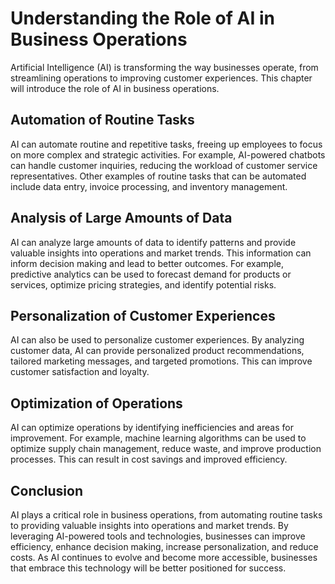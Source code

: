 Understanding the Role of AI in Business Operations
=========================================================================================================

Artificial Intelligence (AI) is transforming the way businesses operate, from streamlining operations to improving customer experiences. This chapter will introduce the role of AI in business operations.

Automation of Routine Tasks
---------------------------

AI can automate routine and repetitive tasks, freeing up employees to focus on more complex and strategic activities. For example, AI-powered chatbots can handle customer inquiries, reducing the workload of customer service representatives. Other examples of routine tasks that can be automated include data entry, invoice processing, and inventory management.

Analysis of Large Amounts of Data
---------------------------------

AI can analyze large amounts of data to identify patterns and provide valuable insights into operations and market trends. This information can inform decision making and lead to better outcomes. For example, predictive analytics can be used to forecast demand for products or services, optimize pricing strategies, and identify potential risks.

Personalization of Customer Experiences
---------------------------------------

AI can also be used to personalize customer experiences. By analyzing customer data, AI can provide personalized product recommendations, tailored marketing messages, and targeted promotions. This can improve customer satisfaction and loyalty.

Optimization of Operations
--------------------------

AI can optimize operations by identifying inefficiencies and areas for improvement. For example, machine learning algorithms can be used to optimize supply chain management, reduce waste, and improve production processes. This can result in cost savings and improved efficiency.

Conclusion
----------

AI plays a critical role in business operations, from automating routine tasks to providing valuable insights into operations and market trends. By leveraging AI-powered tools and technologies, businesses can improve efficiency, enhance decision making, increase personalization, and reduce costs. As AI continues to evolve and become more accessible, businesses that embrace this technology will be better positioned for success.
